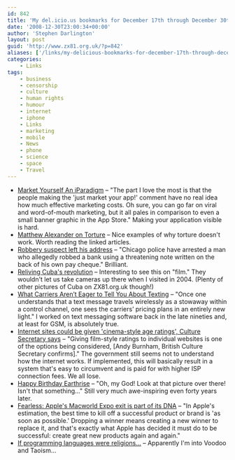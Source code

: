 ```yaml
---
id: 842
title: 'My del.icio.us bookmarks for December 17th through December 30th'
date: '2008-12-30T23:00:34+00:00'
author: 'Stephen Darlington'
layout: post
guid: 'http://www.zx81.org.uk/?p=842'
aliases: ['/links/my-delicious-bookmarks-for-december-17th-through-december-30th.html']
categories:
    - Links
tags:
    - business
    - censorship
    - culture
    - human rights
    - humour
    - internet
    - iphone
    - Links
    - marketing
    - mobile
    - News
    - phone
    - science
    - space
    - Travel
---
```


- [Market Yourself An iParadigm](http://gedblog.com/2008/12/29/market-yourself-an-iparadigm/) – "The part I love the most is that the people making the 'just market your app!' comment have no real idea how much effective marketing costs. Oh sure, you can go far on viral and word-of-mouth marketing, but it all pales in comparison to even a small banner graphic in the App Store." Making your application visible is hard.
- [Matthew Alexander on Torture](http://www.schneier.com/blog/archives/2008/12/matthew_alexand.html) – Nice examples of why torture doesn't work. Worth reading the linked articles.
- [Robbery suspect left his address](http://news.bbc.co.uk/1/hi/world/americas/7804298.stm) – "Chicago police have arrested a man who allegedly robbed a bank using a threatening note written on the back of his own pay cheque." Brilliant.
- [Reliving Cuba's revolution](http://news.bbc.co.uk/1/hi/world/americas/7786082.stm) – Interesting to see this on "film." They wouldn't let us take cameras up there when I visited in 2004. (Plenty of other pictures of Cuba on ZX81.org.uk though!)
- [What Carriers Aren’t Eager to Tell You About Texting](http://www.nytimes.com/2008/12/28/business/28digi.html?_r=1&adxnnl=1&adxnnlx=1230484050-1lb5kxQsjpYFF88FHJyKOQ) – "Once one understands that a text message travels wirelessly as a stowaway within a control channel, one sees the carriers’ pricing plans in an entirely new light." I worked on text messaging software back in the late nineties and, at least for GSM, is absolutely true.
- [Internet sites could be given 'cinema-style age ratings', Culture Secretary says](http://www.telegraph.co.uk/scienceandtechnology/technology/technologynews/3965051/Internet-sites-could-be-given-cinema-style-age-ratings-Culture-Secretary-says.html) – "Giving film-style ratings to individual websites is one of the options being considered, \[Andy Burnham, British Culture Secretary confirms\]." The government still seems not to understand how the internet works. If implemented, this will basically result in a system that's easy to circumvent and is paid for with higher ISP connection fees. We all lose.
- [Happy Birthday Earthrise](http://news.bbc.co.uk/1/hi/sci/tech/7797439.stm) – "Oh, my God! Look at that picture over there! Isn't that something…" Still very much awe-inspiring even forty years later.
- [Fearless: Apple's Macworld Expo exit is part of its DNA](http://arstechnica.com/staff/fatbits.ars/2008/12/17/fearless-apples-macworld-expo-exit-is-part-of-its-dna) – "In Apple's estimation, the best time to kill off a successful product or brand is 'as soon as possible.' Dropping a winner means creating a new winner to replace it, and that's exactly what Apple has decided it must do to be successful: create great new products again and again."
- [If programming languages were religions…](http://www.aegisub.net/2008/12/if-programming-languages-were-religions.html) – Apparently I'm into Voodoo and Taoism…